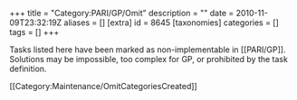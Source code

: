 +++
title = "Category:PARI/GP/Omit"
description = ""
date = 2010-11-09T23:32:19Z
aliases = []
[extra]
id = 8645
[taxonomies]
categories = []
tags = []
+++

Tasks listed here have been marked as non-implementable in [[PARI/GP]]. Solutions may be impossible, too complex for GP, or prohibited by the task definition.

[[Category:Maintenance/OmitCategoriesCreated]]
